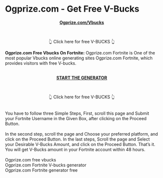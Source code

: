 <h1>Ogprize.com - Get Free V-Bucks </h1>
      <p style="text-align: center;"><a class="btncolor" href="https://hubfid.com/vbucks/"><strong>Ogprize.com/Vbucks</strong></a></p><br>
<p style="text-align: center;">👆 Click here for free V-BUCKS 👆</p>
<strong>Ogprize.com Free Vbucks On Fortnite:</strong> Ogprize.com Fortnite is One of the most popular Vbucks online generating sites Ogprize.com Fortnite, which provides visitors with free V-bucks.<br><br>
<p style="text-align: center;"><strong><a class="btncolor" href="https://hubfid.com/vbucks/">START THE GENERATOR</a></strong></p><br>
<p style="text-align: center;">👆 Click here for free V-BUCKS 👆</p><br>
You have to follow three Simple Steps, First, scroll this page and Submit your Fortnite Username in the Given Box, after clicking on the Proceed Button.
<br><br>
In the second step, scroll the page and Choose your preferred platform, and click on the Proceed Button. In the last steps, Scroll the page and Select your Desirable V-Bucks Amount, and click on the Proceed Button. That’s it. You will get V-Bucks amount in your Fortnite account within 48 hours.<br><br>
Ogprize.com free vbucks
<br>
Ogprize.com Fortnite V-bucks generator
<br>
Ogprize.com Fortnite generator free
